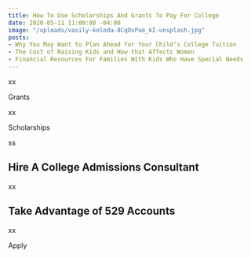 ```yaml
---
title: How To Use Scholarships And Grants To Pay For College
date: 2020-05-11 11:00:00 -04:00
image: "/uploads/vasily-koloda-8CqDvPuo_kI-unsplash.jpg"
posts:
- Why You May Want to Plan Ahead for Your Child’s College Tuition
- The Cost of Raising Kids and How that Affects Women
- Financial Resources For Families With Kids Who Have Special Needs
---
```


xx

Grants

xx

Scholarships

ss

## Hire A College Admissions Consultant

xx

## Take Advantage of 529 Accounts

xx

Apply 